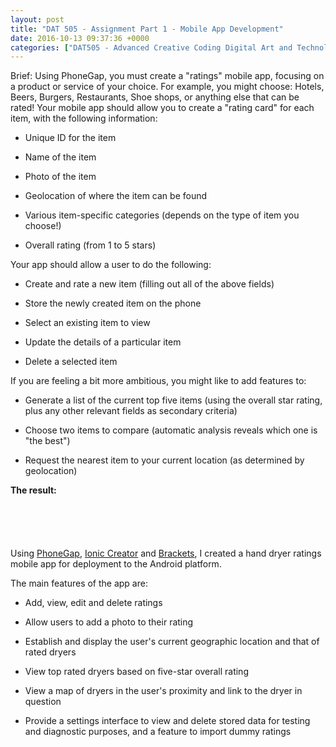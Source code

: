 ```yaml
---
layout: post
title: "DAT 505 - Assignment Part 1 - Mobile App Development"
date: 2016-10-13 09:37:36 +0000
categories: ["DAT505 - Advanced Creative Coding Digital Art and Technology"]
---
```


Brief: Using PhoneGap, you must create a "ratings" mobile app, focusing on a product or service of your choice. For example, you might choose: Hotels, Beers, Burgers, Restaurants, Shoe shops, or anything else that can be rated! Your mobile app should allow you to create a "rating card" for each item, with the following information:

- Unique ID for the item

- Name of the item

- Photo of the item

- Geolocation of where the item can be found

- Various item-specific categories (depends on the type of item you choose!)

- Overall rating (from 1 to 5 stars)

Your app should allow a user to do the following:

- Create and rate a new item (filling out all of the above fields)

- Store the newly created item on the phone

- Select an existing item to view

- Update the details of a particular item

- Delete a selected item

If you are feeling a bit more ambitious, you might like to add features to:

- Generate a list of the current top five items (using the overall star rating, plus any other relevant fields as secondary criteria)

- Choose two items to compare (automatic analysis reveals which one is "the best")

- Request the nearest item to your current location (as determined by geolocation)

**The result:**

<figure class="wp-block-gallery has-nested-images columns-default is-cropped"><figure class="wp-block-image size-medium"><a href="{{ site.baseurl }}/wp-content/uploads/2023/05/ratemydryer-01_30267168656_o.png"><img src="https://www.circleseven.co.uk/wp-content/uploads/2023/05/ratemydryer-01_30267168656_o-176x300.png" alt="" class="wp-image-656"/></a></figure>

<figure class="wp-block-image size-medium"><a href="{{ site.baseurl }}/wp-content/uploads/2023/05/ratemydryer-02_30267169016_o.png"><img src="https://www.circleseven.co.uk/wp-content/uploads/2023/05/ratemydryer-02_30267169016_o-176x300.png" alt="" class="wp-image-660"/></a></figure>

<figure class="wp-block-image size-medium"><a href="{{ site.baseurl }}/wp-content/uploads/2023/05/ratemydryer-03_30216439431_o.png"><img src="https://www.circleseven.co.uk/wp-content/uploads/2023/05/ratemydryer-03_30216439431_o-176x300.png" alt="" class="wp-image-659"/></a></figure>

<figure class="wp-block-image size-medium"><a href="{{ site.baseurl }}/wp-content/uploads/2023/05/ratemydryer-04_29671872384_o.png"><img src="https://www.circleseven.co.uk/wp-content/uploads/2023/05/ratemydryer-04_29671872384_o-176x300.png" alt="" class="wp-image-658"/></a></figure>

<figure class="wp-block-image size-medium"><a href="{{ site.baseurl }}/wp-content/uploads/2023/05/ratemydryer-05_30267169786_o.png"><img src="https://www.circleseven.co.uk/wp-content/uploads/2023/05/ratemydryer-05_30267169786_o-176x300.png" alt="" class="wp-image-657"/></a></figure>
</figure>

<p>Using <a href="http://phonegap.com">PhoneGap</a>, <a href="https://creator.ionic.io/">Ionic Creator</a> and <a href="http://brackets.io">Brackets</a>, I created a hand dryer ratings mobile app for deployment to the Android platform.</p>

The main features of the app are:

- Add, view, edit and delete ratings

- Allow users to add a photo to their rating

- Establish and display the user's current geographic location and that of rated dryers

- View top rated dryers based on five-star overall rating

- View a map of dryers in the user's proximity and link to the dryer in question

- Provide a settings interface to view&nbsp;and delete&nbsp;stored data for testing and diagnostic purposes,&nbsp;and a feature to&nbsp;import dummy ratings

